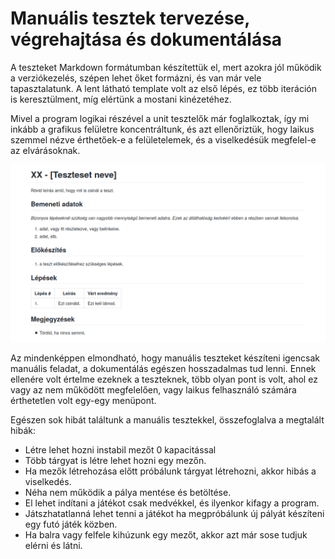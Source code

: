 # Manuális tesztek tervezése, végrehajtása és dokumentálása

A teszteket Markdown formátumban készítettük el, mert azokra jól működik a verziókezelés, szépen lehet őket formázni, és van már vele tapasztalatunk.
A lent látható template volt az első lépés, ez több iteráción is keresztülment, míg elértünk a mostani kinézetéhez.

Mivel a program logikai részével a unit tesztelők már foglalkoztak, így mi inkább a grafikus felületre koncentráltunk, és azt ellenőriztük, hogy laikus szemmel nézve érthetőek-e a felületelemek, és a viselkedésük megfelel-e az elvárásoknak.

![](images/04-manual-tests.png)

Az mindenképpen elmondható, hogy manuális teszteket készíteni igencsak manuális feladat, a dokumentálás egészen hosszadalmas tud lenni.
Ennek ellenére volt értelme ezeknek a teszteknek, több olyan pont is volt, ahol ez vagy az nem működött megfelelően, vagy laikus felhasználó számára érthetetlen volt egy-egy menüpont.

Egészen sok hibát találtunk a manuális tesztekkel, összefoglalva a megtalált hibák:
- Létre lehet hozni instabil mezőt 0 kapacitással 
- Több tárgyat is létre lehet hozni egy mezőn.
- Ha mezők létrehozása előtt próbálunk tárgyat létrehozni, akkor hibás a viselkedés.
- Néha nem működik a pálya mentése és betöltése.
- El lehet indítani a játékot csak medvékkel, és ilyenkor kifagy a program.
- Játszhatatlanná lehet tenni a játékot ha megpróbálunk új pályát készíteni egy futó játék közben.
- Ha balra vagy felfele kihúzunk egy mezőt, akkor azt már sose tudjuk elérni és látni.